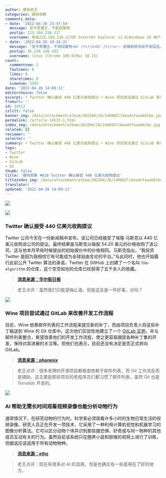 ```yaml
---
author: 硬核老王
categories: 硬核观察
comments_data:
- date: '2022-04-26 23:47:54'
  message: 至今思懂王，不能回推特
  postip: 223.104.216.217
  username: 来自223.104.216.217的 Internet Explorer 11.0|Windows 10 用户
- date: '2022-04-28 10:16:31'
  message: "至今思懂王，不肯回推特<br />\r\n<br />\r\n—— 床铺前统领说不会回去……"
  postip: 35.220.150.103
  username: linux [Chrome 100.0|Mac 10.15]
count:
  commentnum: 2
  favtimes: 0
  likes: 0
  sharetimes: 0
  viewnum: 3503
date: '2022-04-26 14:09:11'
editorchoice: false
excerpt: • Twitter 确认接受 440 亿美元收购提议 • Wine 项目尝试通过 GitLab 来改善开发工作流程 • AI 帮助无需长时间观看视频录像也能分析动物行为
fromurl: ''
id: 14513
islctt: false
banner_img: /data/attachment/album/202204/26/140802ll6eadnfxwak6l6e.jpg
permalink: /article-14513-1.html
index_img: /data/attachment/album/202204/26/140802ll6eadnfxwak6l6e.jpg
related: []
reviewer: ''
selector: ''
summary: • Twitter 确认接受 440 亿美元收购提议 • Wine 项目尝试通过 GitLab 来改善开发工作流程 • AI 帮助无需长时间观看视频录像也能分析动物行为
tags:
- Twitter
- Wine
- GitLab
- AI
thumb: false
title: '硬核观察 #618 Twitter 确认接受 440 亿美元收购提议'
titleindex_img: /data/attachment/album/202204/26/140802ll6eadnfxwak6l6e.jpg
translator: ''
updated: '2022-04-26 14:09:11'
---
```


![](/data/attachment/album/202204/26/140802ll6eadnfxwak6l6e.jpg)


![](/data/attachment/album/202204/26/140809rzr3z31zizs2hiie.jpg)


### Twitter 确认接受 440 亿美元收购提议


Twitter 公司今天在一份新闻稿中宣布，该公司已经接受了埃隆·马斯克以 440 亿美元收购该公司的提议。最终结果是马斯克以每股 54.20 美元的价格收购了该公司，这与他本月早些时候提出的初始报价中的价格相同。马斯克指出，“我投资 Twitter 是因为我相信它有可能成为全球自由言论的平台。”与此同时，他也开始履行此前公开 Twitter 算法的承诺，Twitter 在 GitHub 上创建了一个名叫 `the-algorithm` 的仓库，这个空空如也的仓库已经获得了五千余人的收藏。



> 
> **[消息来源：华尔街日报](https://cn.wsj.com/articles/twitter%E6%8E%A5%E5%8F%97%E9%A9%AC%E6%96%AF%E5%85%8B440%E4%BA%BF%E7%BE%8E%E5%85%83%E6%94%B6%E8%B4%AD%E6%8F%90%E8%AE%AE-11650929106)**
> 
> 
> 



> 
> 老王点评：虽然我们只能望梅止渴，但是这总是一件好事，对吗？
> 
> 
> 


![](/data/attachment/album/202204/26/140828gyjkojnfkgjsfpjp.jpg)


### Wine 项目尝试通过 GitLab 来改善开发工作流程


目前，Wine 依靠邮件列表的工作流程来提交新的补丁，而由项目负责人将这些补丁输送到 Wine 的 Git 仓库中。这次他们实验性地建立了一个 [GitLab 实例](https://gitlab.winehq.org/)，并与邮件列表整合，希望改善他们的开发工作流程，使之更容易跟踪各种补丁集的开发，保持对其进展的关注等。但他们也表示，目前还没有决定是否正式转向 GitLab。



> 
> **[消息来源：phoronix](https://www.phoronix.com/scan.php?page=news_item&px=Wine-GitLab-Experiment)**
> 
> 
> 



> 
> 老王点评：很多老牌的开源项目都极度依赖于邮件列表，而 Git 工作流反而是辅助。这主要是那些项目的老程序员们都习惯了邮件列表，虽然 Git 也是 Torvalds 开发的。
> 
> 
> 


![](/data/attachment/album/202204/26/140849rzgmsn5xzciddnin.jpg)


### AI 帮助无需长时间观看视频录像也能分析动物行为


通常情况下，在研究动物的行为时，科学家必须观看许多小时的生物日常生活的视频录像。研究人员正在开发一项技术，它采用了一种利用计算机视觉和机器学习的图像分析算法。它可以区分动物个体并识别那些跟恐惧、好奇或与同一物种的其他成员互动有关的行为。虽然目前该系统只在圈养小鼠和猕猴的视频上进行了训练，但据说应该适用于所有动物物种。



> 
> **[消息来源：ethz](https://ethz.ch/en/news-and-events/eth-news/news/2022/04/automated-analysis-of-animal-behaviour.html)**
> 
> 
> 



> 
> 老王点评：现在有很多对 AI 的滥用，但是也确实有一些是用在了好的地方。
> 
> 
>